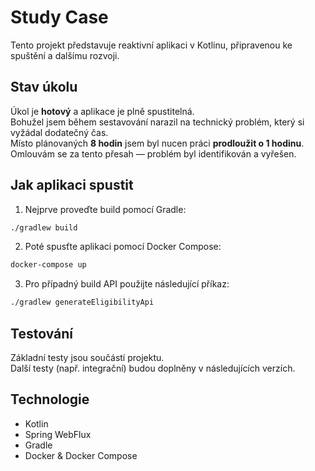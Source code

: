 # Study Case

Tento projekt představuje reaktivní aplikaci v Kotlinu, připravenou ke spuštění a dalšímu rozvoji.

## Stav úkolu

Úkol je **hotový** a aplikace je plně spustitelná.  
Bohužel jsem během sestavování narazil na technický problém, který si vyžádal dodatečný čas.  
Místo plánovaných **8 hodin** jsem byl nucen práci **prodloužit o 1 hodinu**.  
Omlouvám se za tento přesah — problém byl identifikován a vyřešen.

## Jak aplikaci spustit

1. Nejprve proveďte build pomocí Gradle:

```bash
./gradlew build
```

2. Poté spusťte aplikaci pomocí Docker Compose:

```bash
docker-compose up
```

3. Pro případný build API použijte následující příkaz:

```bash
./gradlew generateEligibilityApi
```

## Testování

Základní testy jsou součástí projektu.  
Další testy (např. integrační) budou doplněny v následujících verzích.

## Technologie

- Kotlin
- Spring WebFlux
- Gradle
- Docker & Docker Compose
